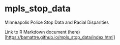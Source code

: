 # mpls_stop_data
Minneapolis Police Stop Data and Racial Disparities

Link to R Markdown document (here)[https://bamattre.github.io/mpls_stop_data/index.html]
